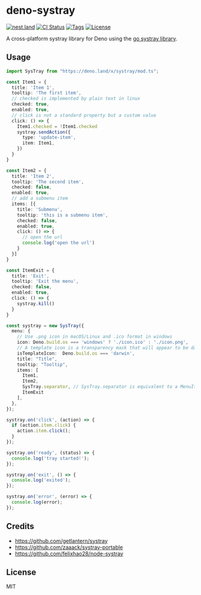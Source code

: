 # deno-systray

[![nest.land](https://nest.land/badge.svg)](https://nest.land/package/systray)
[![CI Status](https://img.shields.io/github/workflow/status/wobsoriano/deno-systray/check)](https://github.com/wobsoriano/deno-systray/actions)
[![Tags](https://img.shields.io/github/release/wobsoriano/deno-systray)](https://github.com/wobsoriano/deno-systray/releases)
[![License](https://img.shields.io/github/license/wobsoriano/deno-systray)](https://github.com/wobsoriano/deno-systray/blob/master/LICENSE)

A cross-platform systray library for Deno using the [go systray library](https://github.com/getlantern/systray).

## Usage

```ts
import SysTray from "https://deno.land/x/systray/mod.ts";

const Item1 = {
  title: 'Item 1',
  tooltip: 'The first item',
  // checked is implemented by plain text in linux
  checked: true,
  enabled: true,
  // click is not a standard property but a custom value
  click: () => {
    Item1.checked = !Item1.checked
    systray.sendAction({
      type: 'update-item',
      item: Item1,
    })
  }
}

const Item2 = {
  title: 'Item 2',
  tooltip: 'The second item',
  checked: false,
  enabled: true,
  // add a submenu item
  items: [{
    title: 'Submenu',
    tooltip: 'this is a submenu item',
    checked: false,
    enabled: true,
    click: () => {
      // open the url
      console.log('open the url')
    }
  }]
}

const ItemExit = {
  title: 'Exit',
  tooltip: 'Exit the menu',
  checked: false,
  enabled: true,
  click: () => {
    systray.kill()
  }
}

const systray = new SysTray({
  menu: {
    // Use .png icon in macOS/Linux and .ico format in windows
    icon: Deno.build.os === 'windows' ? './icon.ico' : './icon.png',
    // A template icon is a transparency mask that will appear to be dark in light mode and light in dark mode
    isTemplateIcon:  Deno.build.os === 'darwin',
    title: "Title",
    tooltip: "Tooltip",
    items: [
      Item1,
      Item2,
      SysTray.separator, // SysTray.separator is equivalent to a MenuItem with "title" equals "<SEPARATOR>"
      ItemExit
    ],
  },
});

systray.on('click', (action) => {
  if (action.item.click) {
    action.item.click();
  }
});

systray.on('ready', (status) => {
  console.log('tray started!');
});

systray.on('exit', () => {
  console.log('exited');
});

systray.on('error', (error) => {
  console.log(error);
});
```

## Credits

- https://github.com/getlantern/systray
- https://github.com/zaaack/systray-portable
- https://github.com/felixhao28/node-systray

## License

MIT
